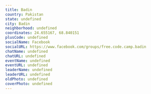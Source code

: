 ```yaml
---
title: Badin
country: Pakistan
state: undefined
city: Badin
neighborhood: undefined
coordinates: 24.655167, 68.840151
plusCode: undefined
socialName: Facebook
socialURL: https://www.facebook.com/groups/free.code.camp.badin
chatName: undefined
chatURL: undefined
eventName: undefined
eventURL: undefined
leaderName: undefined
leaderURL: undefined
oldPhoto: undefined
coverPhoto: undefined
---
```

